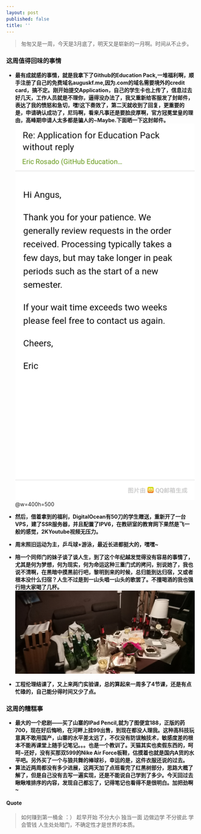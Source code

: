 ```yaml
---
layout: post
published: false
title: ''
---
```

> 匆匆又是一周，今天是3月底了，明天又是崭新的一月啊。时间从不止步。

### 这周值得回味的事情
- **最有成就感的事情，就是我拿下了Github的Education Pack,一堆福利啊，顺手注册了自己的免费域名auguskf.me,因为.com的域名需要境外的credit card，搞不定。刚开始提交Application，自己的学生卡也上传了，信息过去好几天，工作人员就是不理你，逼得没办法了，我又重新给客服发了封邮件，表达了我的愤怒和急切，嘿!这下奏效了，第二天就收到了回复，更重要的是，申请确认成功了，尼玛啊，看来凡事还是要脸皮厚啊，官方冠冕堂皇的理由，高峰期申请人太多都是骗人的~Maybe.下面晒一下这封邮件。** 
![reply.jpeg](img/Re%20Application%20for%20Education%20Pack%20without%20reply.jpg)@w=400h=500
- **然后，借着拿到的福利，DigitalOcean有50刀的学生赠送，重新开了一台VPS，建了SSR服务器，并且配置了IPV6，在教研室的教育网下果然是飞一般的感觉，2KYoutube视频无压力。**
- **周末照旧运动为主，乒乓球+游泳，最近长进都挺大的，嘿嘿~**
- **陪一个同师门的妹子谈了谈人生，到了这个年纪越发觉得没有容易的事情了，尤其是何为梦想，何为现实，何为命运这种三重门式的拷问，别说她了，我也说不清啊，在黑暗中摸黑前行吧，黎明到来的时候，总归能到达归宿，又或者根本没什么归宿？人生不过是到一山头唱一山头的歌罢了。不擅喝酒的我也强行陪大家喝了几杯。**
![drink.jpeg](img/IMG_20190326_212943.jpg)

- **工程伦理结课了，又上来两门实验课，总的算起来一周多了4节课，还是有点忙碌的，自己能分得时间又少了点。**

### 这周的糟糕事
- **最大的一个悲剧——买了山寨的IPad Pencil,就为了图便宜188，正版的药700，现在好后悔哟，在河畔上挂99出售，到现在都没人理我。这种高科技玩意真不敢用国产，山寨的水平差太远了，不仅没有防误触技术，敏感度差的根本不能再课堂上随手记笔记。。。也是一个教训了。天猫其实也卖假东西的，呵呵~还好，没有买那双599的Nike Air Force板鞋，估摸着也就是国内A货的水平吧。另外买了一个与狼共舞的棒球衫，幸运的是，这件衣服还说的过去。**
- **算法近两周都没有多少进展，这两天加了点班看完了红黑树部分，思路大概了解了，但是自己没有去写一遍实现，还是不能说自己学到了多少。今天回过去瞅瞅堆排序的内容，发现自己都忘了，记得笔记也看得不是很明白。加把劲啊~**

#### Quote

> 如何赚到第一桶金 ：）
> 趁早开始 不分大小 独当一面 边做边学 不分彼此 学会管钱
> 人生处处暗门，不确定性才是世界的本质。
